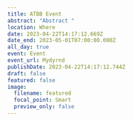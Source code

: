 ```yaml
---
title: ATBB Event
abstract: "Abstract "
location: Where
date: 2023-04-22T14:17:12.669Z
date_end: 2023-05-01T07:00:00.000Z
all_day: true
event: Event
event_url: Mydyrnd
publishDate: 2023-04-22T14:17:12.744Z
draft: false
featured: false
image:
  filename: featured
  focal_point: Smart
  preview_only: false
---
```

